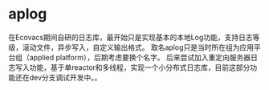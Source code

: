 # aplog
在Ecovacs期间自研的日志库，最开始只是实现基本的本地Log功能，支持日志等级，滚动文件，异步写入，自定义输出格式。 
取名aplog只是当时所在组为应用平台组（applied platform），后期考虑要换个名字。
后来尝试加入重定向服务器日志写入功能，基于单reactor和多线程，实现一个小分布式日志库，目前这部分功能还在dev分支调试开发中。。
